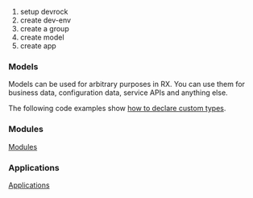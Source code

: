 
1. setup devrock
2. create dev-env
2. create a group
3. create model
4. create app


### Models

Models can be used for arbitrary purposes in RX. You can use them for business data, configuration data, service APIs and anything else.

The following code examples show [how to declare custom types](./readme/modeling/modeling.md).

### Modules

[Modules](./readme/modules/modules.md)

### Applications

[Applications](./readme/applications/applications.md)


